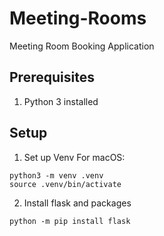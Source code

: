 # Meeting-Rooms
Meeting Room Booking Application

## Prerequisites
1. Python 3 installed

## Setup
1. Set up Venv
For macOS:
```
python3 -m venv .venv
source .venv/bin/activate
```
2. Install flask and packages
```
python -m pip install flask
```